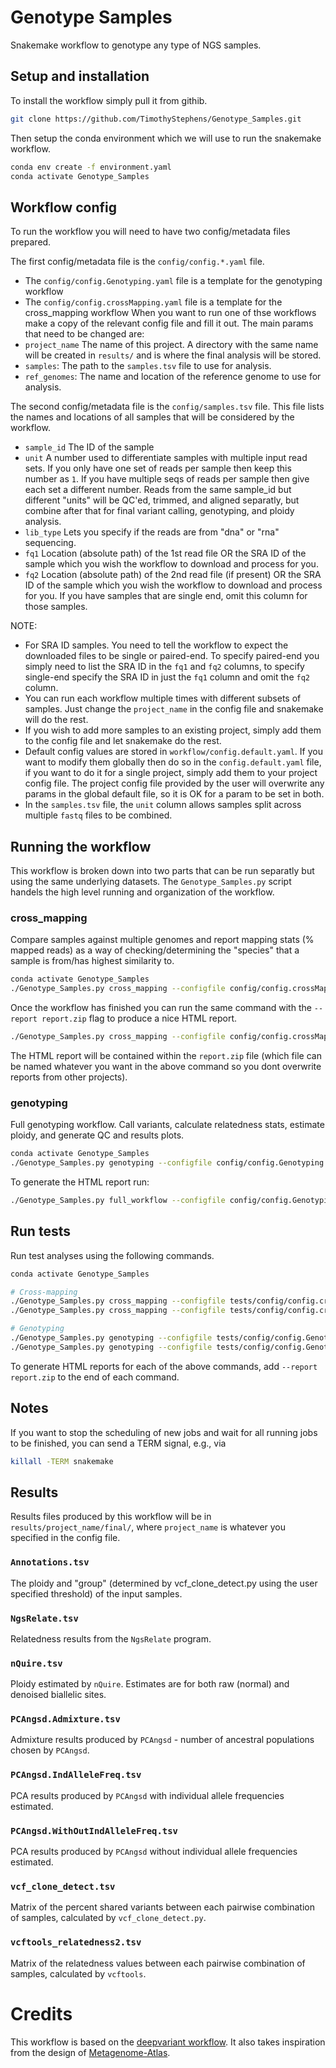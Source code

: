 # Genotype Samples
Snakemake workflow to genotype any type of NGS samples.


## Setup and installation
To install the workflow simply pull it from githib.
```bash
git clone https://github.com/TimothyStephens/Genotype_Samples.git
```

Then setup the conda environment which we will use to run the snakemake workflow.
```bash
conda env create -f environment.yaml
conda activate Genotype_Samples
```


## Workflow config
To run the workflow you will need to have two config/metadata files prepared.

The first config/metadata file is the `config/config.*.yaml` file.
 - The `config/config.Genotyping.yaml` file is a template for the genotyping workflow
 - The `config/config.crossMapping.yaml` file is a template for the cross_mapping workflow
When you want to run one of thse workflows make a copy of the relevant config file and fill it out.
The main params that need to be changed are:
 - `project_name`  The name of this project. A directory with the same name will be created in `results/` and is where the final analysis will be stored.
 - `samples`:      The path to the `samples.tsv` file to use for analysis.
 - `ref_genomes`:  The name and location of the reference genome to use for analysis. 

The second config/metadata file is the `config/samples.tsv` file.
This file lists the names and locations of all samples that will be considered by the workflow. 
 - `sample_id`  The ID of the sample
 - `unit`       A number used to differentiate samples with multiple input read sets. If you only have one set of reads per sample then keep this number as `1`. If you have multiple seqs of reads per sample then give each set a different number. Reads from the same sample_id but different "units" will be QC'ed, trimmed, and aligned separatly, but combine after that for final variant calling, genotyping, and ploidy analysis. 
 - `lib_type`   Lets you specify if the reads are from "dna" or "rna" sequencing. 
 - `fq1`        Location (absolute path) of the 1st read file OR the SRA ID of the sample which you wish the workflow to download and process for you.
 - `fq2`        Location (absolute path) of the 2nd read file (if present) OR the SRA ID of the sample which you wish the workflow to download and process for you. If you have samples that are single end, omit this column for those samples.

NOTE:
 - For SRA ID samples. You need to tell the workflow to expect the downloaded files to be single or paired-end. To specify paired-end you simply need to list the SRA ID in the `fq1` and `fq2` columns, to specify single-end specify the SRA ID in just the `fq1` column and omit the `fq2` column.
 - You can run each workflow multiple times with different subsets of samples. Just change the `project_name` in the config file and snakemake will do the rest. 
 - If you wish to add more samples to an existing project, simply add them to the config file and let snakemake do the rest.
 - Default config values are stored in `workflow/config.default.yaml`. If you want to modify them globally then do so in the `config.default.yaml` file, if you want to do it for a single project, simply add them to your project config file. The project config file provided by the user will overwrite any params in the global default file, so it is OK for a param to be set in both.
 - In the `samples.tsv` file, the `unit` column allows samples split across multiple `fastq` files to be combined.


## Running the workflow
This workflow is broken down into two parts that can be run separatly but using the same underlying datasets.
The `Genotype_Samples.py` script handels the high level running and organization of the workflow.

### cross_mapping
Compare samples against multiple genomes and report mapping stats (% mapped reads) as a way of checking/determining the "species" that a sample is from/has highest similarity to.
```bash
conda activate Genotype_Samples
./Genotype_Samples.py cross_mapping --configfile config/config.crossMapping.yaml
```
Once the workflow has finished you can run the same command with the `--report report.zip` flag to produce a nice HTML report.
```bash
./Genotype_Samples.py cross_mapping --configfile config/config.crossMapping.yaml --report report.zip
```
The HTML report will be contained within the `report.zip` file (which file can be named whatever you want in the above command so you dont overwrite reports from other projects).


### genotyping
Full genotyping workflow. Call variants, calculate relatedness stats, estimate ploidy, and generate QC and results plots.
```bash
conda activate Genotype_Samples
./Genotype_Samples.py genotyping --configfile config/config.Genotyping.yaml
```
To generate the HTML report run:
```bash
./Genotype_Samples.py full_workflow --configfile config/config.Genotyping.yaml --report report.zip
```



## Run tests
Run test analyses using the following commands.
```bash
conda activate Genotype_Samples

# Cross-mapping
./Genotype_Samples.py cross_mapping --configfile tests/config/config.crossMapping_small.yaml
./Genotype_Samples.py cross_mapping --configfile tests/config/config.crossMapping_big.yaml

# Genotyping
./Genotype_Samples.py genotyping --configfile tests/config/config.Genotyping_small.yaml
./Genotype_Samples.py genotyping --configfile tests/config/config.Genotyping_big.yaml
```
To generate HTML reports for each of the above commands, add `--report report.zip` to the end of each command.



## Notes
If you want to stop the scheduling of new jobs and wait for all running jobs to be finished, you can send a TERM signal, e.g., via
```bash
killall -TERM snakemake
```



## Results
Results files produced by this workflow will be in `results/project_name/final/`, where `project_name` is whatever you specified in the config file.

### `Annotations.tsv`
The ploidy and "group" (determined by vcf_clone_detect.py using the user specified threshold) of the input samples.

### `NgsRelate.tsv`
Relatedness results from the `NgsRelate` program. 

### `nQuire.tsv`
Ploidy estimated by `nQuire`. Estimates are for both raw (normal) and denoised biallelic sites.

### `PCAngsd.Admixture.tsv`
Admixture results produced by `PCAngsd` - number of ancestral populations chosen by `PCAngsd`.

### `PCAngsd.IndAlleleFreq.tsv`
PCA results produced by  `PCAngsd` with individual allele frequencies estimated.

### `PCAngsd.WithOutIndAlleleFreq.tsv`
PCA results produced by  `PCAngsd` without individual allele frequencies estimated.

### `vcf_clone_detect.tsv`
Matrix of the percent shared variants between each pairwise combination of samples, calculated by `vcf_clone_detect.py`.

### `vcftools_relatedness2.tsv`
Matrix of the relatedness values between each pairwise combination of samples, calculated by `vcftools`.


# Credits
This workflow is based on the [deepvariant workflow](https://github.com/nikostr/dna-seq-deepvariant-glnexus-variant-calling).
It also takes inspiration from the design of [Metagenome-Atlas](https://github.com/metagenome-atlas/atlas).

